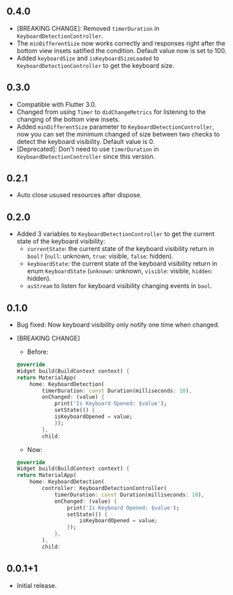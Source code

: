 ## 0.4.0

* [BREAKING CHANGE]: Removed `timerDuration` in `KeyboardDetectionController`.
* The `minDifferentSize` now works correctly and responses right after the bottom view insets satified the condition. Default value now is set to 100.
* Added `keyboardSize` and `isKeyboardSizeLoaded` to `KeyboardDetectionController` to get the keyboard size.

## 0.3.0

* Compatible with Flutter 3.0.
* Changed from using `Timer` to `didChangeMetrics` for listening to the changing of the bottom view insets.
* Added `minDifferentSize` parameter to `KeyboardDetectionController`, now you can set the minimum changed of size between two checks to detect the keyboard visibility. Default value is 0.
* [Deprecated]: Don't need to use `timerDuration` in `KeyboardDetectionController` since this version.

## 0.2.1

* Auto close usused resources after dispose.

## 0.2.0

* Added 3 variables to `KeyboardDetectionController` to get the current state of the keyboard visibility:
  * `currentState`: the current state of the keyboard visibility return in `bool?` (`null`: unknown, `true`: visible, `false`: hidden).
  * `keyboardState`: the current state of the keyboard visibility return in enum `KeyboardState` (`unknown`: unknown, `visible`: visible, `hidden`: hidden).
  * `asStream` to listen for keyboard visibility changing events in `bool`.

## 0.1.0

* Bug fixed: Now keyboard visibility only notify one time when changed.

* [BREAKING CHANGE]

  * Before:

  ``` dart
  @override
  Widget build(BuildContext context) {
  return MaterialApp(
      home: KeyboardDetection(
          timerDuration: const Duration(milliseconds: 10),
          onChanged: (value) {
              print('Is Keyboard Opened: $value');
              setState(() {
              isKeyboardOpened = value;
              });
          },
          child:
  ```

  * Now:

  ``` dart
  @override
  Widget build(BuildContext context) {
  return MaterialApp(
      home: KeyboardDetection(
          controller: KeyboardDetectionController(
              timerDuration: const Duration(milliseconds: 10),
              onChanged: (value) {
                  print('Is Keyboard Opened: $value');
                  setState(() {
                      isKeyboardOpened = value;
                  });
              },
          ),
          child:
  ```

## 0.0.1+1

* Initial release.
